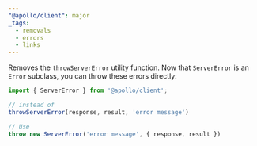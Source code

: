 ```yaml
---
"@apollo/client": major
_tags:
  - removals
  - errors
  - links
---
```


Removes the `throwServerError` utility function. Now that `ServerError` is an
`Error` subclass, you can throw these errors directly:

```js
import { ServerError } from '@apollo/client';

// instead of
throwServerError(response, result, 'error message')

// Use
throw new ServerError('error message', { response, result })
```
